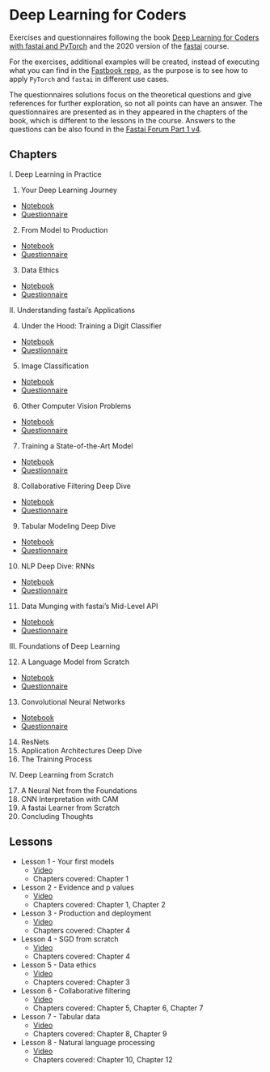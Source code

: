 # Deep Learning for Coders

Exercises and questionnaires following the book [Deep Learning for Coders with fastai and PyTorch]() and the 2020 version of the [fastai](https://course.fast.ai) course.

For the exercises, additional examples will be created, instead of executing what you can find in the [Fastbook repo](https://github.com/fastai/fastbook), as the purpose is to see how to apply `PyTorch` and `fastai` in different use cases.

The questionnaires solutions focus on the theoretical questions and give references for further exploration, so not all points can have an answer. The questionnaires are presented as in they appeared in the chapters of the book, which is different to the lessons in the course.
Answers to the questions can be also found in the [Fastai Forum Part 1 v4](https://forums.fast.ai/c/part1-v4/46).


## Chapters

I. Deep Learning in Practice
1. Your Deep Learning Journey
 - [Notebook](https://github.com/fastai/fastbook/blob/master/01_intro.ipynb)
 - [Questionnaire](questionnaires/chapter_1.md)
2. From Model to Production
 - [Notebook](https://github.com/fastai/fastbook/blob/master/02_production.ipynb)
 - [Questionnaire](questionnaires/chapter_2.md)
3. Data Ethics
 - [Notebook](https://github.com/fastai/fastbook/blob/master/03_ethics.ipynb)
 - [Questionnaire](questionnaires/chapter_3.md)

II. Understanding fastai’s Applications

4. Under the Hood: Training a Digit Classifier
 - [Notebook](https://github.com/fastai/fastbook/blob/master/04_mnist_basics.ipynb)
 - [Questionnaire](questionnaires/chapter_4.md)
5. Image Classification
 - [Notebook](https://github.com/fastai/fastbook/blob/master/05_pet_breeds.ipynb)
 - [Questionnaire](questionnaires/chapter_5.md)
6. Other Computer Vision Problems
 - [Notebook](https://github.com/fastai/fastbook/blob/master/06_multicat.ipynb)
 - [Questionnaire](questionnaires/chapter_6.md)
7. Training a State-of-the-Art Model
 - [Notebook](https://github.com/fastai/fastbook/blob/master/07_sizing_and_tta.ipynb)
 - [Questionnaire](questionnaires/chapter_7.md)
8. Collaborative Filtering Deep Dive
 - [Notebook](https://github.com/fastai/fastbook/blob/master/08_collab.ipynb)
 - [Questionnaire](questionnaires/chapter_8.md)
9.  Tabular Modeling Deep Dive
 - [Notebook](https://github.com/fastai/fastbook/blob/master/09_tabular.ipynb)
 - [Questionnaire](questionnaires/chapter_9.md)
10. NLP Deep Dive: RNNs
 - [Notebook](https://github.com/fastai/fastbook/blob/master/10_nlp.ipynb)
 - [Questionnaire](questionnaires/chapter_10.md)
11. Data Munging with fastai’s Mid-Level API
 - [Notebook](https://github.com/fastai/fastbook/blob/master/11_midlevel_data.ipynb)
 - [Questionnaire](questionnaires/chapter_11.md)

III. Foundations of Deep Learning

12. A Language Model from Scratch
 - [Notebook](https://github.com/fastai/fastbook/blob/master/12_nlp_dive.ipynb)
 - [Questionnaire](questionnaires/chapter_12.md)
13. Convolutional Neural Networks
 - [Notebook](https://github.com/fastai/fastbook/blob/master/13_convolutions.ipynb)
 - [Questionnaire](questionnaires/chapter_13.md)
14. ResNets
15. Application Architectures Deep Dive
16. The Training Process

IV. Deep Learning from Scratch

17. A Neural Net from the Foundations
18. CNN Interpretation with CAM
19. A fastai Learner from Scratch
20. Concluding Thoughts


## Lessons

- Lesson 1 - Your first models
  - [Video](https://course.fast.ai/videos/?lesson=1)
  - Chapters covered: Chapter 1
- Lesson 2 - Evidence and p values
  - [Video](https://course.fast.ai/videos/?lesson=2)
  - Chapters covered: Chapter 1, Chapter 2
- Lesson 3 - Production and deployment
  - [Video](https://course.fast.ai/videos/?lesson=3)
  - Chapters covered: Chapter 4
- Lesson 4 - SGD from scratch
  - [Video](https://course.fast.ai/videos/?lesson=4)
  - Chapters covered: Chapter 4
- Lesson 5 - Data ethics
  - [Video](https://course.fast.ai/videos/?lesson=5)
  - Chapters covered: Chapter 3
- Lesson 6 - Collaborative filtering
  - [Video](https://course.fast.ai/videos/?lesson=6)
  - Chapters covered: Chapter 5, Chapter 6, Chapter 7
- Lesson 7 - Tabular data
  - [Video](https://course.fast.ai/videos/?lesson=7)
  - Chapters covered: Chapter 8, Chapter 9
- Lesson 8 - Natural language processing
  - [Video](https://course.fast.ai/videos/?lesson=8)
  - Chapters covered: Chapter 10, Chapter 12
